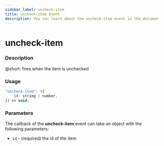 ```yaml
---
sidebar_label: uncheck-item
title: uncheck-item Event
description: You can learn about the uncheck-item event in the documentation of the DHTMLX JavaScript To Do List library. Browse developer guides and API reference, try out code examples and live demos, and download a free 30-day evaluation version of DHTMLX To Do List.
---
```


# uncheck-item

### Description

@short: fires when the item is unchecked

### Usage

~~~js
"uncheck-item": ({
    id: string | number,
}) => void;
~~~

### Parameters

The callback of the **uncheck-item** event can take an object with the following parameters:

- `id` - (required) the id of the item